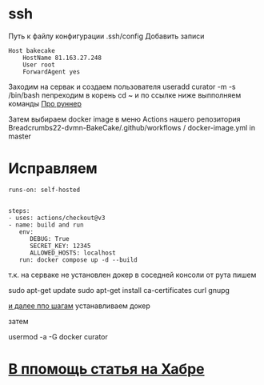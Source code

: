 # ssh
Путь к файлу конфигурации .ssh/config
Добавить записи
```
Host bakecake
    HostName 81.163.27.248
    User root
    ForwardAgent yes
```

Заходим на сервак и создаем пользователя
useradd curator -m -s /bin/bash 
пепреходим в корень
cd ~
и по ссылке ниже выпполняем команды
[Про руннер](https://docs.github.com/en/actions/hosting-your-own-runners/managing-self-hosted-runners/adding-self-hosted-runners)


Затем выбираем docker image в меню Actions нашего репозитория
Breadcrumbs22-dvmn-BakeCake/.github/workflows / docker-image.yml     in master
# Исправляем 


    runs-on: self-hosted

    
    steps:
    - uses: actions/checkout@v3
    - name: build and run
       env:
          DEBUG: True
          SECRET_KEY: 12345
          ALLOWED_HOSTS: localhost
       run: docker compose up -d --build



т.к. на серваке не  установлен докер в соседней консоли от рута  пишем

sudo apt-get update
sudo apt-get install ca-certificates curl gnupg

[и далее ппо шагам](https://docs.docker.com/engine/install/debian/) устанавливаем докер


затем

usermod -a -G docker curator



# [В ппомощь статья на Хабре](https://habr.com/ru/articles/711278/)
